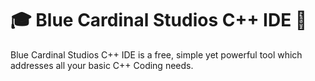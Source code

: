 # :mortar_board: Blue Cardinal Studios C++ IDE :minidisc:

Blue Cardinal Studios C++ IDE is a free, simple yet powerful tool which addresses all your basic C++ Coding needs.
